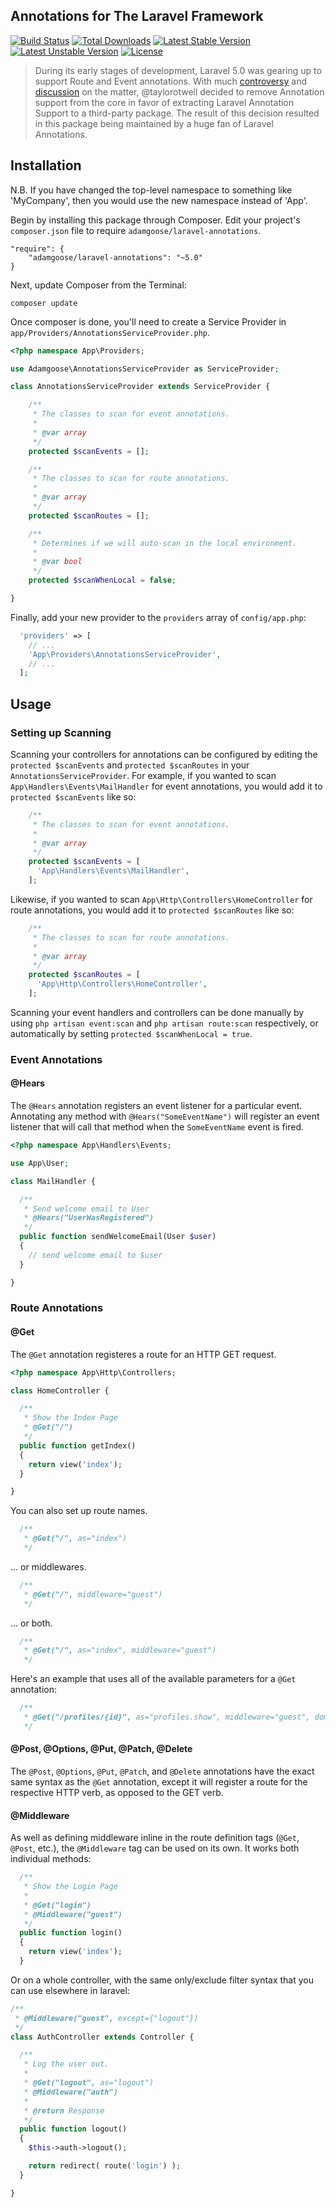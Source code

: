 ## Annotations for The Laravel Framework

[![Build Status](https://travis-ci.org/adamgoose/laravel-annotations.svg)](https://travis-ci.org/adamgoose/laravel-annotations)
[![Total Downloads](https://poser.pugx.org/adamgoose/laravel-annotations/downloads.svg)](https://packagist.org/packages/adamgoose/laravel-annotations)
[![Latest Stable Version](https://poser.pugx.org/adamgoose/laravel-annotations/v/stable.svg)](https://packagist.org/packages/adamgoose/laravel-annotations)
[![Latest Unstable Version](https://poser.pugx.org/adamgoose/laravel-annotations/v/unstable.svg)](https://packagist.org/packages/adamgoose/laravel-annotations)
[![License](https://poser.pugx.org/adamgoose/laravel-annotations/license.svg)](https://packagist.org/packages/adamgoose/laravel-annotations)

> During its early stages of development, Laravel 5.0 was gearing up to support Route and Event annotations. With much [controversy](http://www.laravelpodcast.com/episodes/6257-episode-18-the-war-over-php-annotations) and [discussion](https://laracasts.com/discuss/channels/general-discussion/route-annotation-in-laravel-5) on the matter, @taylorotwell decided to remove Annotation support from the core in favor of extracting Laravel Annotation Support to a third-party package. The result of this decision resulted in this package being maintained by a huge fan of Laravel Annotations.

## Installation

N.B. If you have changed the top-level namespace to something like 'MyCompany', then you would use the new namespace instead of 'App'.


Begin by installing this package through Composer. Edit your project's `composer.json` file to require `adamgoose/laravel-annotations`.

    "require": {
        "adamgoose/laravel-annotations": "~5.0"
    }

Next, update Composer from the Terminal:

    composer update

Once composer is done, you'll need to create a Service Provider in `app/Providers/AnnotationsServiceProvider.php`.

```php
<?php namespace App\Providers;

use Adamgoose\AnnotationsServiceProvider as ServiceProvider;

class AnnotationsServiceProvider extends ServiceProvider {

    /**
     * The classes to scan for event annotations.
     *
     * @var array
     */
    protected $scanEvents = [];

    /**
     * The classes to scan for route annotations.
     *
     * @var array
     */
    protected $scanRoutes = [];

    /**
     * Determines if we will auto-scan in the local environment.
     *
     * @var bool
     */
    protected $scanWhenLocal = false;

}
```

Finally, add your new provider to the `providers` array of `config/app.php`:

```php
  'providers' => [
    // ...
    'App\Providers\AnnotationsServiceProvider',
    // ...
  ];
```

## Usage

### Setting up Scanning

Scanning your controllers for annotations can be configured by editing the `protected $scanEvents` and `protected $scanRoutes` in your `AnnotationsServiceProvider`. For example, if you wanted to scan `App\Handlers\Events\MailHandler` for event annotations, you would add it to `protected $scanEvents` like so:

```php
    /**
     * The classes to scan for event annotations.
     *
     * @var array
     */
    protected $scanEvents = [
      'App\Handlers\Events\MailHandler',
    ];
```

Likewise, if you wanted to scan `App\Http\Controllers\HomeController` for route annotations, you would add it to `protected $scanRoutes` like so:

```php
    /**
     * The classes to scan for route annotations.
     *
     * @var array
     */
    protected $scanRoutes = [
      'App\Http\Controllers\HomeController',
    ];
```

Scanning your event handlers and controllers can be done manually by using `php artisan event:scan` and `php artisan route:scan` respectively, or automatically by setting `protected $scanWhenLocal = true`.

### Event Annotations

#### @Hears

The `@Hears` annotation registers an event listener for a particular event. Annotating any method with `@Hears("SomeEventName")` will register an event listener that will call that method when the `SomeEventName` event is fired.

```php
<?php namespace App\Handlers\Events;

use App\User;

class MailHandler {

  /**
   * Send welcome email to User
   * @Hears("UserWasRegistered")
   */
  public function sendWelcomeEmail(User $user)
  {
    // send welcome email to $user
  }

}
```

### Route Annotations

#### @Get

The `@Get` annotation registeres a route for an HTTP GET request.

```php
<?php namespace App\Http\Controllers;

class HomeController {

  /**
   * Show the Index Page
   * @Get("/")
   */
  public function getIndex()
  {
    return view('index');
  }

}
```

You can also set up route names.

```php
  /**
   * @Get("/", as="index")
   */
```

... or middlewares.

```php
  /**
   * @Get("/", middleware="guest")
   */
```

... or both.

```php
  /**
   * @Get("/", as="index", middleware="guest")
   */
```

Here's an example that uses all of the available parameters for a `@Get` annotation:

```php
  /**
   * @Get("/profiles/{id}", as="profiles.show", middleware="guest", domain="foo.com", where={"id": "[0-9]+"})
   */
```

#### @Post, @Options, @Put, @Patch, @Delete

The `@Post`, `@Options`, `@Put`, `@Patch`, and `@Delete` annotations have the exact same syntax as the `@Get` annotation, except it will register a route for the respective HTTP verb, as opposed to the GET verb.

#### @Middleware

As well as defining middleware inline in the route definition tags (`@Get`, `@Post`, etc.), the `@Middleware` tag can be used on its own. It works both individual methods:

```php
  /**
   * Show the Login Page
   *
   * @Get("login")
   * @Middleware("guest")
   */
  public function login()
  {
    return view('index');
  }
```

Or on a whole controller, with the same only/exclude filter syntax that you can use elsewhere in laravel:

```php
/**
 * @Middleware("guest", except={"logout"})
 */
class AuthController extends Controller {

  /**
   * Log the user out.
   *
   * @Get("logout", as="logout")
   * @Middleware("auth")
   *
   * @return Response
   */
  public function logout()
  {
    $this->auth->logout();

    return redirect( route('login') );
  }

}
```
